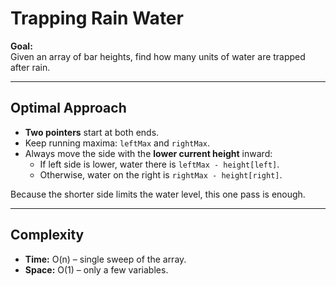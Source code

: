 # Trapping Rain Water

**Goal:**  
Given an array of bar heights, find how many units of water are trapped after rain.

---

## Optimal Approach
* **Two pointers** start at both ends.
* Keep running maxima: `leftMax` and `rightMax`.
* Always move the side with the **lower current height** inward:
  * If left side is lower, water there is `leftMax - height[left]`.
  * Otherwise, water on the right is `rightMax - height[right]`.

Because the shorter side limits the water level, this one pass is enough.

---

## Complexity
* **Time:** O(n) – single sweep of the array.
* **Space:** O(1) – only a few variables.
